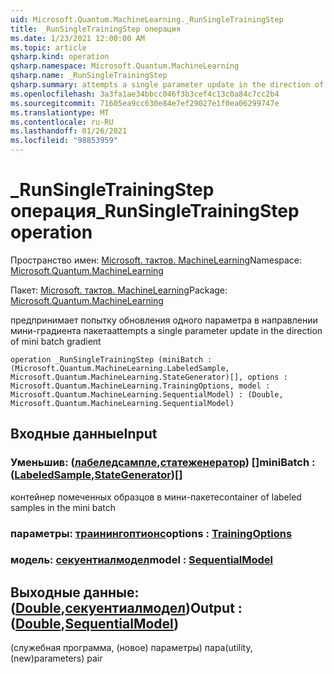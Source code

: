 ```yaml
---
uid: Microsoft.Quantum.MachineLearning._RunSingleTrainingStep
title: _RunSingleTrainingStep операция
ms.date: 1/23/2021 12:00:00 AM
ms.topic: article
qsharp.kind: operation
qsharp.namespace: Microsoft.Quantum.MachineLearning
qsharp.name: _RunSingleTrainingStep
qsharp.summary: attempts a single parameter update in the direction of mini batch gradient
ms.openlocfilehash: 3a3fa1ae34bbcc046f3b3cef4c13c0a84c7cc2b4
ms.sourcegitcommit: 71605ea9cc630e84e7ef29027e1f0ea06299747e
ms.translationtype: MT
ms.contentlocale: ru-RU
ms.lasthandoff: 01/26/2021
ms.locfileid: "98853959"
---
```

# <a name="_runsingletrainingstep-operation"></a><span data-ttu-id="42b57-102">_RunSingleTrainingStep операция</span><span class="sxs-lookup"><span data-stu-id="42b57-102">_RunSingleTrainingStep operation</span></span>

<span data-ttu-id="42b57-103">Пространство имен: [Microsoft. тактов. MachineLearning](xref:Microsoft.Quantum.MachineLearning)</span><span class="sxs-lookup"><span data-stu-id="42b57-103">Namespace: [Microsoft.Quantum.MachineLearning](xref:Microsoft.Quantum.MachineLearning)</span></span>

<span data-ttu-id="42b57-104">Пакет: [Microsoft. тактов. MachineLearning](https://nuget.org/packages/Microsoft.Quantum.MachineLearning)</span><span class="sxs-lookup"><span data-stu-id="42b57-104">Package: [Microsoft.Quantum.MachineLearning](https://nuget.org/packages/Microsoft.Quantum.MachineLearning)</span></span>


<span data-ttu-id="42b57-105">предпринимает попытку обновления одного параметра в направлении мини-градиента пакета</span><span class="sxs-lookup"><span data-stu-id="42b57-105">attempts a single parameter update in the direction of mini batch gradient</span></span>

```qsharp
operation _RunSingleTrainingStep (miniBatch : (Microsoft.Quantum.MachineLearning.LabeledSample, Microsoft.Quantum.MachineLearning.StateGenerator)[], options : Microsoft.Quantum.MachineLearning.TrainingOptions, model : Microsoft.Quantum.MachineLearning.SequentialModel) : (Double, Microsoft.Quantum.MachineLearning.SequentialModel)
```


## <a name="input"></a><span data-ttu-id="42b57-106">Входные данные</span><span class="sxs-lookup"><span data-stu-id="42b57-106">Input</span></span>

### <a name="minibatch--labeledsamplestategenerator"></a><span data-ttu-id="42b57-107">Уменьшив: ([лабеледсампле](xref:Microsoft.Quantum.MachineLearning.LabeledSample),[статеженератор](xref:Microsoft.Quantum.MachineLearning.StateGenerator)) []</span><span class="sxs-lookup"><span data-stu-id="42b57-107">miniBatch : ([LabeledSample](xref:Microsoft.Quantum.MachineLearning.LabeledSample),[StateGenerator](xref:Microsoft.Quantum.MachineLearning.StateGenerator))[]</span></span>

<span data-ttu-id="42b57-108">контейнер помеченных образцов в мини-пакете</span><span class="sxs-lookup"><span data-stu-id="42b57-108">container of labeled samples in the mini batch</span></span>


### <a name="options--trainingoptions"></a><span data-ttu-id="42b57-109">параметры: [траинингоптионс](xref:Microsoft.Quantum.MachineLearning.TrainingOptions)</span><span class="sxs-lookup"><span data-stu-id="42b57-109">options : [TrainingOptions](xref:Microsoft.Quantum.MachineLearning.TrainingOptions)</span></span>




### <a name="model--sequentialmodel"></a><span data-ttu-id="42b57-110">модель: [секуентиалмодел](xref:Microsoft.Quantum.MachineLearning.SequentialModel)</span><span class="sxs-lookup"><span data-stu-id="42b57-110">model : [SequentialModel](xref:Microsoft.Quantum.MachineLearning.SequentialModel)</span></span>





## <a name="output--doublesequentialmodel"></a><span data-ttu-id="42b57-111">Выходные данные: ([Double](xref:microsoft.quantum.lang-ref.double),[секуентиалмодел](xref:Microsoft.Quantum.MachineLearning.SequentialModel))</span><span class="sxs-lookup"><span data-stu-id="42b57-111">Output : ([Double](xref:microsoft.quantum.lang-ref.double),[SequentialModel](xref:Microsoft.Quantum.MachineLearning.SequentialModel))</span></span>

<span data-ttu-id="42b57-112">(служебная программа, (новое) параметры) пара</span><span class="sxs-lookup"><span data-stu-id="42b57-112">(utility, (new)parameters) pair</span></span>